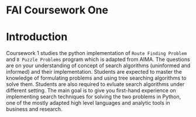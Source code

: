 # FAI Coursework One
# Introduction

Coursework 1 studies the python implementation of `Route Finding Problem` and `8 Puzzle Problems` program which is adapted from AIMA. The questions are on your understanding of concept of search algorithms (uninformed and informed) and their implementation. Students are expected to master the knowledge of formulating problems and using tree searching algorithms to solve them. Students are also required to evluate search algorithms under different setting.  The main goal is to give you first-hand experience on implementing search techniques for solving the two problems in Python, one of the mostly adapted high level languages and analytic tools in business and research.
